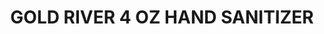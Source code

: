 ---
title: GOLD RIVER 4 OZ HAND SANITIZER
price: '5.00'
img: '/img/spirits/4oz-hand-sanitizer.jpg'
list: hand-sanitizer
---